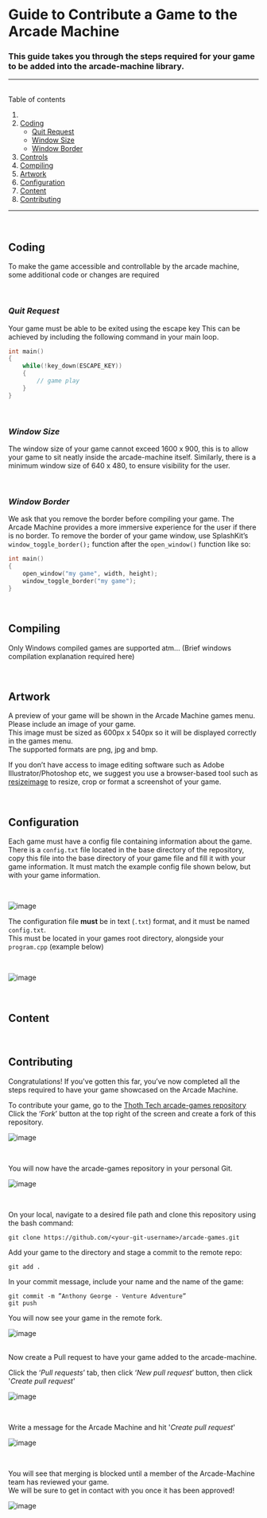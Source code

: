 # Guide to Contribute a Game to the Arcade Machine 

### This guide takes you through the steps required for your game to be added into the arcade-machine library.  
---
<br>
Table of contents
   
1. 
2. [Coding](#coding)
   - [Quit Request](#quit-request)
   - [Window Size](#window-size)
   - [Window Border](#window-border)
3. [Controls]()
4. [Compiling]()
5. [Artwork]()
6. [Configuration]()
7. [Content]()
8. [Contributing]()

---

<br>

## **Coding**
To make the game accessible and controllable by the arcade machine, some additional code or changes are required

<br>

### *Quit Request*
Your game must be able to be exited using the escape key
This can be achieved by including the following command in your main loop. 

```cpp
int main()
{
    while(!key_down(ESCAPE_KEY))
    {
        // game play
    }
}
```
<br>

### *Window Size*
The window size of your game cannot exceed 1600 x 900, this is to allow your game to sit neatly inside the arcade-machine itself. Similarly, there is a minimum window size of 640 x 480, to ensure visibility for the user.

<br>

### *Window Border*
We ask that you remove the border before compiling your game. The Arcade Machine provides a more immersive experience for the user if there is no border.
To remove the border of your game window, use SplashKit’s `window_toggle_border();` function after the `open_window()` function like so:
```cpp
int main()
{
    open_window("my game", width, height);
    window_toggle_border("my game");
}
```
<br>

## **Compiling**
Only Windows compiled games are supported atm... 
(Brief windows compilation explanation required here)

<br>

## **Artwork**
A preview of your game will be shown in the Arcade Machine games menu. Please include an image of your game.  
This image must be sized as 600px x 540px so it will be displayed correctly in the games menu.  
The supported formats are png, jpg and bmp.  

If you don’t have access to image editing software such as Adobe Illustrator/Photoshop etc, we suggest you use a browser-based tool such as [resizeimage](https://resizeimage.net/) to resize, crop or format a screenshot of your game. 

<br>

## **Configuration**
Each game must have a config file containing information about the game. 
There is a `config.txt` file located in the base directory of the repository, copy this file into the base directory of your game file and fill it with your game information. It must match the example config file shown below, but with your game information. 

<br>


![image](images/config-data.png)

The configuration file **must** be in text (`.txt`) format, and it must be named `config.txt`.  
This must be located in your games root directory, alongside your `program.cpp` (example below)

<br>

![image](images/dir-breakdown.png)

<br>

## **Content**



<br>

## **Contributing**

Congratulations! If you've gotten this far, you’ve now completed all the steps required to have your game showcased on the Arcade Machine.  

To contribute your game, go to the [Thoth Tech arcade-games repository](https://github.com/thoth-tech/arcade-games)  
Click the ‘*Fork*’ button at the top right of the screen and create a fork of this repository. 

![image](images/fork-repo.png)

<br>

You will now have the arcade-games repository in your personal Git. 

![image](images/forked.png)

<br>

On your local, navigate to a desired file path and clone this repository using the bash command: 
```
git clone https://github.com/<your-git-username>/arcade-games.git 
```
Add your game to the directory and stage a commit to the remote repo: 
```
git add . 
```
In your commit message, include your name and the name of the game: 
```
git commit -m ”Anthony George - Venture Adventure” 
git push 
```
You will now see your game in the remote fork.

![image](images/commit.png)

<br>
Now create a Pull request to have your game added to the arcade-machine.  

Click the ‘*Pull requests*’ tab, then click ‘*New pull request*’ button, then click '*Create pull request*' 

![image](images/pull-request.png)

<br>

Write a message for the Arcade Machine and hit '*Create pull request*'

![image](images/pull-request-2.png)

<br>

You will see that merging is blocked until a member of the Arcade-Machine team has reviewed your game.  
 We will be sure to get in contact with you once it has been approved! 

![image](images/review.png)
